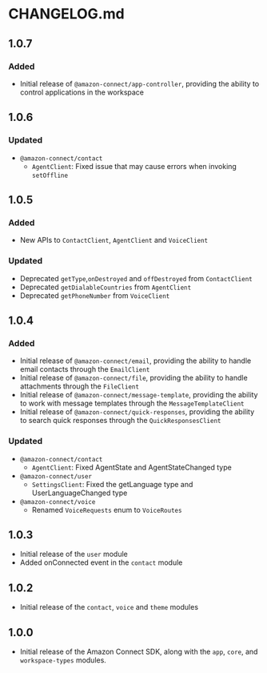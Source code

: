 # CHANGELOG.md

## 1.0.7
### Added
  - Initial release of `@amazon-connect/app-controller`, providing the ability to control applications in the workspace
  
## 1.0.6
### Updated
  - `@amazon-connect/contact`
    - `AgentClient`: Fixed issue that may cause errors when invoking `setOffline`
  
## 1.0.5
### Added
  - New APIs to `ContactClient`, `AgentClient` and `VoiceClient`
### Updated
  - Deprecated `getType`,`onDestroyed` and `offDestroyed` from `ContactClient`
  - Deprecated `getDialableCountries` from `AgentClient`
  - Deprecated `getPhoneNumber` from `VoiceClient`

## 1.0.4
### Added
  - Initial release of `@amazon-connect/email`, providing the ability to handle email contacts through the `EmailClient`
  - Initial release of `@amazon-connect/file`, providing the ability to handle attachments through the `FileClient`
  - Initial release of `@amazon-connect/message-template`, providing the ability to work with message templates through the `MessageTemplateClient`
  - Initial release of `@amazon-connect/quick-responses`, providing the ability to search quick responses through the `QuickResponsesClient` 

### Updated
  - `@amazon-connect/contact`
    - `AgentClient`: Fixed AgentState and AgentStateChanged type
  - `@amazon-connect/user`
    - `SettingsClient`: Fixed the getLanguage type and UserLanguageChanged type
  - `@amazon-connect/voice`
    - Renamed `VoiceRequests` enum to `VoiceRoutes`

## 1.0.3
  - Initial release of the `user` module
  - Added onConnected event in the `contact` module

## 1.0.2
  - Initial release of the `contact`, `voice` and `theme` modules

## 1.0.0
  - Initial release of the Amazon Connect SDK, along with the `app`, `core`, and `workspace-types` modules.